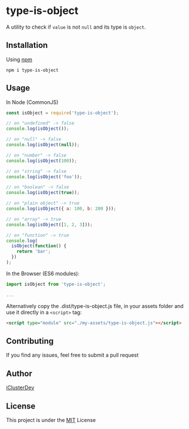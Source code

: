 # type-is-object

A utility to check if `value` is not `null` and its type is `object`.

## Installation

Using [npm](https://www.npmjs.com/package/type-is-object)

```console
npm i type-is-object
```

## Usage

In Node (CommonJS)

```js
const isObject = require('type-is-object');

// on "undefined" -> false
console.log(isObject());

// on "null" -> false
console.log(isObject(null));

// on "number" -> false
console.log(isObject(100));

// on "string" -> false
console.log(isObject('foo'));

// on "boolean" -> false
console.log(isObject(true));

// on "plain object" -> true
console.log(isObject({ a: 100, b: 200 }));

// on "array" -> true
console.log(isObject([1, 2, 3]));

// on "function" -> true
console.log(
  isObject(function() {
    return 'bar';
  })
);
```

In the Browser (ES6 modules):

```js
import isObject from 'type-is-object';

...
```

Alternatively copy the .dist/type-is-object.js file, in your assets folder and use it directly in a `<script>` tag:

```html
<script type="module" src="./my-assets/type-is-object.js"></script>
```

## Contributing

If you find any issues, feel free to submit a pull request

## Author

[iClusterDev](https://github.com/iClusterDev)

## License

This project is under the [MIT](LICENSE) License
